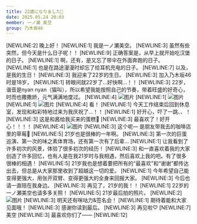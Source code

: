 ```yaml
---
title: 22歳になりました🐾
date: 2025.05.24 20:03
member: 一ノ瀬 美空
group: 乃木坂46
---
```


[NEWLINE:2]
晚上好！
[NEWLINE:1]
我是一ノ瀬美空。
[NEWLINE:3]
虽然有些突然，但今天是什么日子呢！！
[NEWLINE:9]
正确答案是，从早上就开始吃汉堡的日子。
[NEWLINE:1]
啊，还有，是又忘了带伞在外面奔跑的日子。
[NEWLINE:1]
也是在路途漫漫时却忘了给耳机充电的日子。
[NEWLINE:7]
以及，是我的生日！
[NEWLINE:3]
我迎来了22岁的生日。
[NEWLINE:3]
加入乃木坂46时是18岁，
[NEWLINE:1]
转眼间就22岁了...好快啊...！！
[NEWLINE:3]
22岁，谐音是nyan nyan（猫叫），所以希望我能按照自己的节奏，带着旺盛的好奇心，时而也撒撒娇，元气满满地度过。
[NEWLINE:4]
![图片](https://www.nogizaka46.com/files/46/diary/n46/MEMBER/moblog/202505/mobHJRbVm.jpg)
[NEWLINE:1]
![图片](https://www.nogizaka46.com/files/46/diary/n46/MEMBER/moblog/202505/mobjY9Zsv.jpg)
[NEWLINE:1]
![图片](https://www.nogizaka46.com/files/46/diary/n46/MEMBER/moblog/202505/mobjGVC1i.jpg)
[NEWLINE:4]
看！
[NEWLINE:1]
今天工作结束后回到休息室，发现和和彩特地过来为我庆祝了...！！
[NEWLINE:1]
好开心，吓了一跳、、！
[NEWLINE:3]
这是和酱给我买来的蛋糕🎂
[NEWLINE:3]
最喜欢了！好开心！！！！
[NEWLINE:4]
![图片](https://www.nogizaka46.com/files/46/diary/n46/MEMBER/moblog/202505/mobVlGVrT.jpg)
[NEWLINE:3]
这个呢—
是朋友带我去的咖啡店里的草莓🍓
[NEWLINE:5]
21岁也是很棒的一年啊。
[NEWLINE:3]
第一次的巨蛋巡演、第一次的味之素体育场，还有第一次有了后辈...
[NEWLINE:1]
让我看到了许多初次的风景，体验了很多初次的经历！
[NEWLINE:3]
和一直喜欢着我的大家创造了许多回忆，也有人是在我21岁时与我相遇，然后喜欢上我的吧。有了很多很棒的相遇！
[NEWLINE:5]
21岁我也是想着要把所有的“最喜欢”和“谢谢”都传达出去，但总是从大家那里收到了超越这一切的爱。
[NEWLINE:1]
今年希望自己能变得更强大，用张开双臂、变得更强大的全身来回报大家。
[NEWLINE:3]
今后也请一直陪在我身边。
[NEWLINE:3]
再见了，21岁的我！！
[NEWLINE:1]
22岁的一ノ瀬美空也请多多关照！
[NEWLINE:5]
21岁最后拍的照片。
[NEWLINE:2]
![图片](https://www.nogizaka46.com/files/46/diary/n46/MEMBER/moblog/202505/mobGUOKMe.jpg)
[NEWLINE:3]
明天还有咪咕力&签名会！
[NEWLINE:1]
期待着能和大家见面哦！
[NEWLINE:3]
感谢你读到最后。
[NEWLINE:3]
再见啦♡
[NEWLINE:7]
美空
[NEWLINE:3]
最喜欢你们了——
[NEWLINE:12]